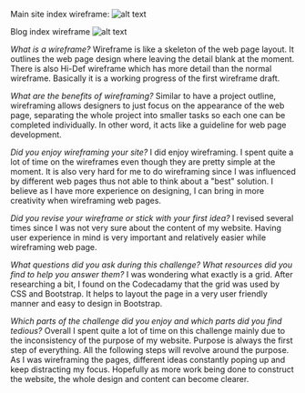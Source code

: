Main site index wireframe:
![alt text](https://nathanluo112.github.io/wireframe-index.png)

Blog index wireframe
![alt text](https://nathanluo112.github.io/blog/wireframe-blog-index.png)

*What is a wireframe?*
Wireframe is like a skeleton of the web page layout. It outlines the web page design where leaving the detail blank at the moment. There is also Hi-Def wireframe which has more detail than the normal wireframe. Basically it is a working progress of the first wireframe draft.

*What are the benefits of wireframing?*
Similar to have a project outline, wireframing allows designers to just focus on the appearance of the web page, separating the whole project into smaller tasks so each one can be completed individually. In other word, it acts like a guideline for web page development.

*Did you enjoy wireframing your site?*
I did enjoy wireframing. I spent quite a lot of time on the wireframes even though they are pretty simple at the moment. It is also very hard for me to do wireframing since I was influenced by different web pages thus not able to think about a "best" solution. I believe as I have more experience on designing, I can bring in more creativity when wireframing web pages.

*Did you revise your wireframe or stick with your first idea?*
I revised several times since I was not very sure about the content of my website. Having user experience in mind is very important and relatively easier while wireframing web page.

*What questions did you ask during this challenge? What resources did you find to help you answer them?*
I was wondering what exactly is a grid. After researching a bit, I found on the Codecadamy that the grid was used by CSS and Bootstrap. It helps to layout the page in a very user friendly manner and easy to design in Bootstrap.

*Which parts of the challenge did you enjoy and which parts did you find tedious?*
Overall I spent quite a lot of time on this challenge mainly due to the inconsistency of the purpose of my website. Purpose is always the first step of everything. All the following steps will revolve around the purpose. As I was wireframing the pages, different ideas constantly poping up and keep distracting my focus. Hopefully as more work being done to construct the website, the whole design and content can become clearer.